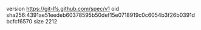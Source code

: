 version https://git-lfs.github.com/spec/v1
oid sha256:4391ae51eedeb60378595b50def15e0718919c0c6054b3f26b0391dbcfcf6570
size 2212
